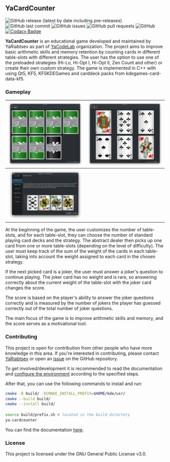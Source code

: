 ## YaCardCounter

![GitHub release (latest by date including pre-releases)](https://img.shields.io/github/v/release/YaCodeLab/YaCardCounter?include_prereleases)
![GitHub last commit](https://img.shields.io/github/last-commit/YaCodeLab/YaCardCounter)
![GitHub issues](https://img.shields.io/github/issues-raw/YaCodeLab/YaCardCounter)
![GitHub pull requests](https://img.shields.io/github/issues-pr/YaCodeLab/YaCardCounter)
![GitHub](https://img.shields.io/github/license/YaCodeLab/YaCardCounter)
[![Codacy Badge](https://app.codacy.com/project/badge/Grade/6ce39cb6968f4ed0a7e187c723cdc5c4)](https://www.codacy.com/gh/YaCodeLab/YaCardCounter/dashboard?utm_source=github.com&amp;utm_medium=referral&amp;utm_content=YaCodeLab/YaCardCounter&amp;utm_campaign=Badge_Grade)

**YaCardCounter** is an educational game developed and maintained by YaRiabtsev
as part of [YaCodeLab](https://github.com/YaCodeLab) organization. The project
aims to improve basic arithmetic skills and memory retention by counting cards
in different table-slots with different strategies. The user has the option to
use one of the preloaded strategies (Hi-Lo, Hi-Opt I, Hi-Opt II, Zen Count and
other) or create their own custom strategy. The game is implemented in C++ with
using Qt5, KF5, KF5KDEGames and carddeck packs from kdegames-card-data-kf5.

### Gameplay

| ![Game setup](screenshots/Screenshot_20230221_180009.png)           | ![Game process](screenshots/Screenshot_20230221_180045.png) |
|---------------------------------------------------------------------|-------------------------------------------------------------|
| ![Strategy information](screenshots/Screenshot_20230221_180212.png) |

At the beginning of the game, the user customizes the number of table-slots, and
for each table-slot, they can choose the number of standard playing card decks
and the strategy. The abstract dealer then picks up one card from one or more
table-slots (depending on the level of difficulty). The user must keep track of
the sum of the weight of the cards in each table-slot, taking into account the
weight assigned to each card in the chosen strategy.

If the next picked card is a joker, the user must answer a joker's question to
continue playing. The joker card has no weight and is rare, so answering
correctly about the current weight of the table-slot with the joker card changes
the score.

The score is based on the player's ability to answer the joker questions
correctly and is measured by the number of jokers the player has guessed
correctly out of the total number of joker questions.

The main focus of the game is to improve arithmetic skills and memory, and the
score serves as a motivational tool.

### Contributing

This project is open for contribution from other people who have more knowledge
in this area. If you're interested in contributing, please
contact [YaRiabtsev](https://github.com/YaRiabtsev) or open
an [issue](https://github.com/YaCodeLab/YaCardCounter/issues/new/choose) on the
GitHub repository.

To get involved/development it is recommended to read the documentation
and [configure the environment](https://community.kde.org/Get_Involved/development)
according to the specified steps.

After that, you can use the following commands to install and run:

```bash
cmake -B build/ -DCMAKE_INSTALL_PREFIX=$HOME/kde/usr/
cmake --build build/
cmake --install build/

source build/prefix.sh # located in the build directory
ya-cardcounter
```

You can find the
documentation [here](https://yacodelab.github.io/YaCardCounter/docs/html/).

### License

This project is licensed under the GNU General Public License v3.0.
